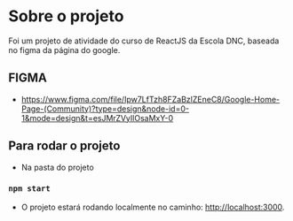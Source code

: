 # Sobre o projeto

Foi um projeto de atividade do curso de ReactJS da Escola DNC, baseada no figma da página do google.

## FIGMA

- https://www.figma.com/file/Ipw7LfTzh8FZaBzlZEneC8/Google-Home-Page-(Community)?type=design&node-id=0-1&mode=design&t=esJMrZVyIlOsaMxY-0

## Para rodar o projeto

- Na pasta do projeto 

### `npm start`

- O projeto estará rodando localmente no caminho: [http://localhost:3000](http://localhost:3000).